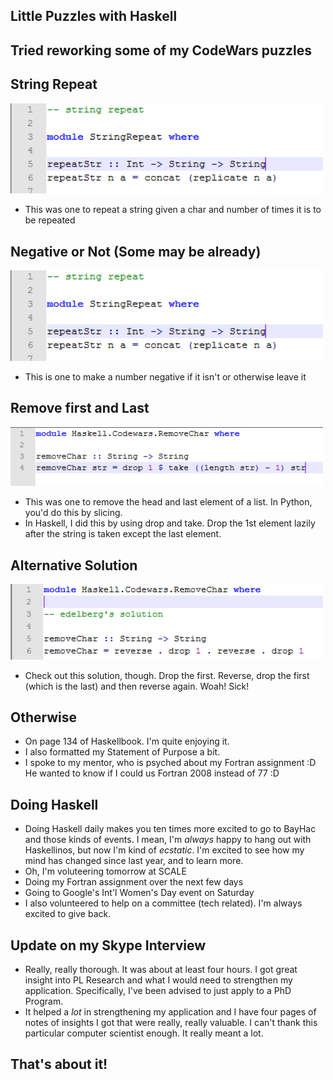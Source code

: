 ## Little Puzzles with Haskell

## Tried reworking some of my CodeWars puzzles

## String Repeat 

<img src="/images/hasky1/h_003.png" width="500">

- This was one to repeat a string given a char and number of times it is to be repeated

## Negative or Not (Some may be already)
<img src="/images/hasky1/h_003.png" width="500">

- This is one to make a number negative if it isn't or otherwise leave it

## Remove first and Last

<img src="/images/hasky1/h_002.png" width="500">

- This was one to remove the head and last element of a list. In Python, you'd do this by slicing.
- In Haskell, I did this by using drop and take. Drop the 1st element lazily after the string is taken except the last element.

## Alternative Solution

<img src="/images/hasky1/h_005.png" width="500">

- Check out this solution, though. Drop the first. Reverse, drop the first (which is the last) and then reverse again. Woah! Sick! 


## Otherwise 

- On page 134 of Haskellbook. I'm quite enjoying it. 
- I also formatted my Statement of Purpose a bit.
- I spoke to my mentor, who is psyched about my Fortran assignment :D He wanted to know if I could us Fortran 2008 instead of 77 :D

## Doing Haskell
- Doing Haskell daily makes you ten times more excited to go to BayHac and those kinds of events. I mean, I'm *always* happy to 
  hang out with Haskellinos, but now I'm kind of *ecstatic*. I'm excited to see how my mind has changed since last year, and to 
  learn more. 
- Oh, I'm voluteering tomorrow at SCALE
- Doing my Fortran assignment over the next few days
- Going to Google's Int'l Women's Day event on Saturday
- I also volunteered to help on a committee (tech related). I'm always excited to give back.

## Update on my Skype Interview

- Really, really thorough. It was about at least four hours. I got great insight into PL Research and what I would need 
  to strengthen my application. Specifically, I've been advised to just apply to a PhD Program. 
- It helped a *lot* in strengthening my application and I have four pages of notes of insights I got that were really, 
  really valuable. I can't thank this particular computer scientist enough. It really meant a lot.

## That's about it!

